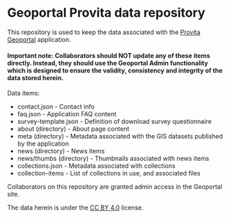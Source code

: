 # Geoportal Provita data repository

This repository is used to keep the data associated with the [Provita Geoportal](https://github.com/Provitaonline/geoportal) application.

#### Important note: Collaborators should NOT update any of these items directly. Instead, they should use the Geoportal Admin functionality which is designed to ensure the validity, consistency and integrity of the data stored herein.

Data items:

* contact.json - Contact info
* faq.json - Application FAQ content
* survey-template.json - Definition of download survey questionnaire
* about (directory) - About page content
* meta (directory) - Metadata associated with the GIS datasets published by the application
* news (directory) - News items
* news/thumbs (directory) - Thumbnails associated with news items
* collections.json - Metadata associated with collections
* collection-items - List of collections in use, and associated files

Collaborators on this repository are granted admin access in the Geoportal site.

The data herein is under the [CC BY 4.0](https://creativecommons.org/licenses/by/4.0/) license.
